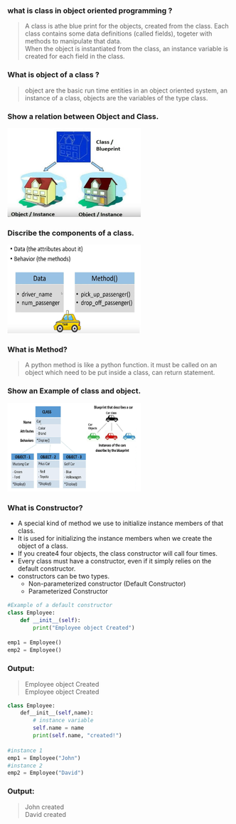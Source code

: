 ### what is class in object oriented programming ?
> A class is athe blue print for the objects, created from the class.
Each class contains some data definitions (called fields), togeter with methods to manipulate that data.  
When the object is instantiated from the class, an instance variable is created for each field in the class.  

### What is object of a class ?
> object are the basic run time entities in an object oriented system, an instance of a class, 
objects are the variables of the type class.

### Show a relation between Object and Class.
<img src="../../../public/images/class/class_object_relation.png" alt="Alternative text" width="300" height="200">

### Discribe the components of a class.
<img src="../../../public/images/class/class_components.png" alt="Alternative text" width="300" height="200">

### What is Method?
> A python method is like a python function. it must be called on an object which need to be put inside a class, can return statement.

### Show an Example of class and object.
<img src="../../../public/images/class/class_object_example.png" alt="Alternative text" width="300" height="200">

### What is Constructor?
- A special kind of method we use to initialize instance members of that class.
- It is used for initializing the instance members when we create the object of a class.
- If you create4 four objects, the class constructor will call four times.
- Every class must have a constructor, even if it simply relies on the default constructor.
- constructors can be two types.
  - Non-parameterized constructor (Default Constructor)
  - Parameterized Constructor


```python
#Example of a default constructor
class Employee:
    def __init__(self):
        print("Employee object Created")

emp1 = Employee()
emp2 = Employee()
``` 
### Output: 
> Employee object Created <br>
> Employee object Created

```python
class Employee:
    def__init__(self,name):
        # instance variable
        self.name = name
        print(self.name, "created!")

#instance 1
emp1 = Employee("John")
#instance 2
emp2 = Employee("David")
```
### Output: 
> John created <br>
> David created
